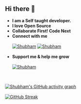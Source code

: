## Hi there 👋

- **I am a Self taught developer.**
- **I love Open Source** 
- **Collaborate First! Code Next**
- **Connect with me**
<br></br>
[![Shubham](https://img.icons8.com/color/48/000000/twitter--v1.png)](https://twitter.com/ShubhamKukretii) [![Shubham](https://img.icons8.com/fluency/48/000000/linkedin.png)](https://www.linkedin.com/in/shubhamkukreti/)
<br></br>
- **Support me & help me grow**
<br></br>
[![Shubham](https://www.buymeacoffee.com/assets/img/guidelines/download-assets-sm-1.svg)](https://www.buymeacoffee.com/shubhamkukreti)

<br></br>
[![Shubham's GitHub activity graph](https://activity-graph.herokuapp.com/graph?username=KukretiShubham&theme=xcode)](https://git.io/KukretiShubham)
<br></br>
[![GitHub Streak](https://github-readme-streak-stats.herokuapp.com/?user=KukretiShubham&theme=prussian&hide_border=true)](https://git.io/streak-stats)
